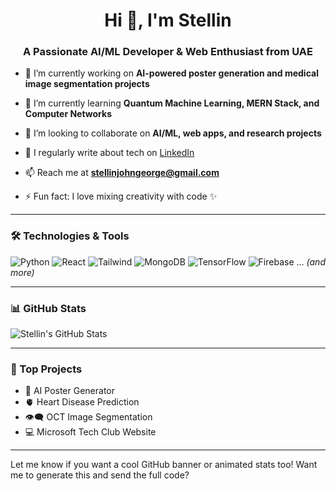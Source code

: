 <h1 align="center">Hi 👋, I'm Stellin</h1>
<h3 align="center">A Passionate AI/ML Developer & Web Enthusiast from UAE</h3>

- 🔭 I’m currently working on **AI-powered poster generation and medical image segmentation projects**

- 🌱 I’m currently learning **Quantum Machine Learning, MERN Stack, and Computer Networks**

- 👯 I’m looking to collaborate on **AI/ML, web apps, and research projects**

- 📝 I regularly write about tech on [LinkedIn](https://www.linkedin.com/in/stellin-john-george)

- 📫 Reach me at **stellinjohngeorge@gmail.com**

- ⚡ Fun fact: I love mixing creativity with code ✨

---

### 🛠️ Technologies & Tools

![Python](https://img.shields.io/badge/-Python-05122A?style=flat&logo=python)
![React](https://img.shields.io/badge/-React-05122A?style=flat&logo=react)
![Tailwind](https://img.shields.io/badge/-Tailwind_CSS-05122A?style=flat&logo=tailwind-css)
![MongoDB](https://img.shields.io/badge/-MongoDB-05122A?style=flat&logo=mongodb)
![TensorFlow](https://img.shields.io/badge/-TensorFlow-05122A?style=flat&logo=tensorflow)
![Firebase](https://img.shields.io/badge/-Firebase-05122A?style=flat&logo=firebase)
... *(and more)*

---

### 📊 GitHub Stats

![Stellin's GitHub Stats](https://github-readme-stats.vercel.app/api?username=Stellin-15&show_icons=true&theme=radical)

---

### 🧠 Top Projects

- 🔬 AI Poster Generator  
- 🫀 Heart Disease Prediction  
- 👁️‍🗨️ OCT Image Segmentation  
- 💻 Microsoft Tech Club Website  

---

Let me know if you want a cool GitHub banner or animated stats too! Want me to generate this and send the full code?
